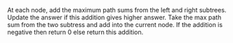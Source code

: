 At each node, add the maximum path sums from the left and right subtrees. Update the answer if this addition gives higher answer. Take the max path sum from the two subtress and add into the current node. If the addition is negative then return 0 else return this addition.